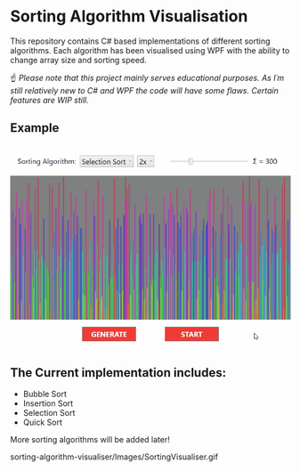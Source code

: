 # Sorting Algorithm Visualisation
This repository contains C# based implementations of different sorting algorithms. Each algorithm has been visualised using WPF with the ability to change array size and sorting speed.

☝ *Please note that this project mainly serves educational purposes. As I´m still relatively new to C# and WPF the code will have some flaws. Certain features are WIP still.*

## Example 

![Example Gif](/Images/sorting-visualiser.gif)

## The Current implementation includes:

* Bubble Sort
* Insertion Sort
* Selection Sort
* Quick Sort

More sorting algorithms will be added later!


sorting-algorithm-visualiser/Images/SortingVisualiser.gif
